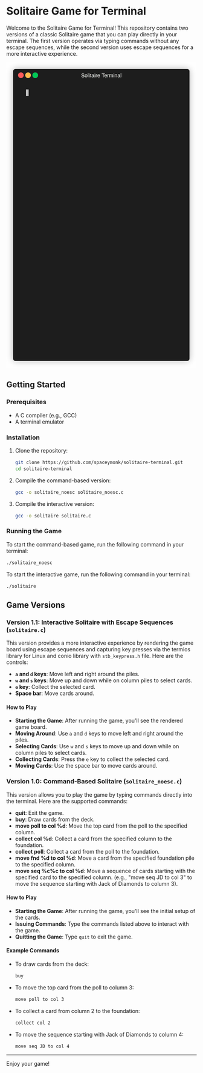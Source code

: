 # Solitaire Game for Terminal

Welcome to the Solitaire Game for Terminal! This repository contains two versions of a classic Solitaire game that you can play directly in your terminal. The first version operates via typing commands without any escape sequences, while the second version uses escape sequences for a more interactive experience.

![demo.gif](./demo.gif)

## Getting Started

### Prerequisites

- A C compiler (e.g., GCC)
- A terminal emulator

### Installation

1. Clone the repository:
    ```sh
    git clone https://github.com/spaceymonk/solitaire-terminal.git
    cd solitaire-terminal
    ```

2. Compile the command-based version:
    ```sh
    gcc -o solitaire_noesc solitaire_noesc.c
    ```

3. Compile the interactive version:
    ```sh
    gcc -o solitaire solitaire.c
    ```

### Running the Game

To start the command-based game, run the following command in your terminal:
```sh
./solitaire_noesc
```

To start the interactive game, run the following command in your terminal:
```sh
./solitaire
```

## Game Versions

### Version 1.1: Interactive Solitaire with Escape Sequences (`solitaire.c`)

This version provides a more interactive experience by rendering the game board using escape sequences and capturing key presses via the termios library for Linux and conio library with `stb_keypress.h` file. Here are the controls:

- **`a` and `d` keys**: Move left and right around the piles.
- **`w` and `s` keys**: Move up and down while on column piles to select cards.
- **`e` key**: Collect the selected card.
- **Space bar**: Move cards around.

#### How to Play

- **Starting the Game**: After running the game, you'll see the rendered game board.
- **Moving Around**: Use `a` and `d` keys to move left and right around the piles.
- **Selecting Cards**: Use `w` and `s` keys to move up and down while on column piles to select cards.
- **Collecting Cards**: Press the `e` key to collect the selected card.
- **Moving Cards**: Use the space bar to move cards around.

### Version 1.0: Command-Based Solitaire (`solitaire_noesc.c`)

This version allows you to play the game by typing commands directly into the terminal. Here are the supported commands:

- **quit**: Exit the game.
- **buy**: Draw cards from the deck.
- **move poll to col %d**: Move the top card from the poll to the specified column.
- **collect col %d**: Collect a card from the specified column to the foundation.
- **collect poll**: Collect a card from the poll to the foundation.
- **move fnd %d to col %d**: Move a card from the specified foundation pile to the specified column.
- **move seq %c%c to col %d**: Move a sequence of cards starting with the specified card to the specified column. (e.g., "move seq JD to col 3" to move the sequence starting with Jack of Diamonds to column 3).

#### How to Play

- **Starting the Game**: After running the game, you'll see the initial setup of the cards.
- **Issuing Commands**: Type the commands listed above to interact with the game.
- **Quitting the Game**: Type `quit` to exit the game.

#### Example Commands

- To draw cards from the deck:
  ```sh
  buy
  ```

- To move the top card from the poll to column 3:
  ```sh
  move poll to col 3
  ```

- To collect a card from column 2 to the foundation:
  ```sh
  collect col 2
  ```

- To move the sequence starting with Jack of Diamonds to column 4:
  ```sh
  move seq JD to col 4
  ```

---

Enjoy your game!
